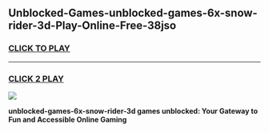 
## Unblocked-Games-unblocked-games-6x-snow-rider-3d-Play-Online-Free-38jso
<h3>
<a href="https://premium76.site?title=unblocked-games-6x-snow-rider-3d&ref=26A">CLICK TO PLAY</a></h3>
<hr>

<h3>
<a href="https://premium76.site?title=unblocked-games-6x-snow-rider-3d&ref=26A">CLICK 2 PLAY</a>
  
</h3>

<a href="https://premium76.site?title=unblocked-games-6x-snow-rider-3d&ref=26A"><img src="https://clearcache.store/games.png"></a>


**unblocked-games-6x-snow-rider-3d games unblocked: Your Gateway to Fun and Accessible Online Gaming**
